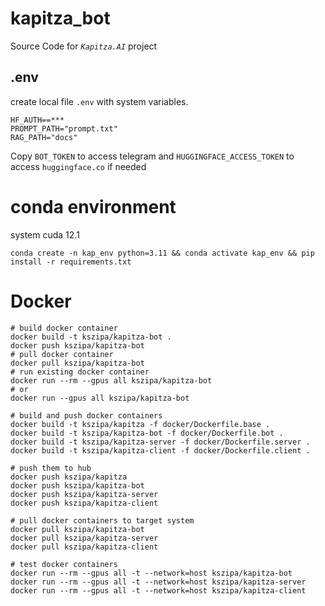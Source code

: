 # kapitza_bot
Source Code for _`Kapitza.AI`_ project
## .env
create local file `.env` with system variables.
```BOT_TOKEN=***
HF_AUTH==***
PROMPT_PATH="prompt.txt"
RAG_PATH="docs"
```
Copy `BOT_TOKEN` to access telegram and
`HUGGINGFACE_ACCESS_TOKEN` to access `huggingface.co` if needed

# conda environment
system cuda 12.1
```
conda create -n kap_env python=3.11 && conda activate kap_env && pip install -r requirements.txt
```

# Docker
```
# build docker container
docker build -t kszipa/kapitza-bot .
docker push kszipa/kapitza-bot
# pull docker container
docker pull kszipa/kapitza-bot
# run existing docker container
docker run --rm --gpus all kszipa/kapitza-bot
# or
docker run --gpus all kszipa/kapitza-bot
```

``` [docker-build.sh]
# build and push docker containers
docker build -t kszipa/kapitza -f docker/Dockerfile.base .
docker build -t kszipa/kapitza-bot -f docker/Dockerfile.bot .
docker build -t kszipa/kapitza-server -f docker/Dockerfile.server .
docker build -t kszipa/kapitza-client -f docker/Dockerfile.client .

# push them to hub
docker push kszipa/kapitza
docker push kszipa/kapitza-bot
docker push kszipa/kapitza-server
docker push kszipa/kapitza-client
```

```
# pull docker containers to target system
docker pull kszipa/kapitza-bot
docker pull kszipa/kapitza-server
docker pull kszipa/kapitza-client

# test docker containers
docker run --rm --gpus all -t --network=host kszipa/kapitza-bot
docker run --rm --gpus all -t --network=host kszipa/kapitza-server
docker run --rm --gpus all -t --network=host kszipa/kapitza-client
```

